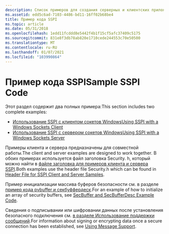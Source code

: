 ```yaml
---
description: Список примеров для создания серверных и клиентских приложений SSPI.
ms.assetid: edd5c6ad-7103-4486-bd11-16ff02b68be4
title: Пример кода SSPI
ms.topic: article
ms.date: 05/31/2018
ms.openlocfilehash: 1edd11fcddd8e5442f4b1f15cf5afc37409c5175
ms.sourcegitcommit: 831e8f3db78ab820e1710cede244553c70e50500
ms.translationtype: MT
ms.contentlocale: ru-RU
ms.lasthandoff: 01/07/2021
ms.locfileid: "103990864"
---
```

# <a name="sample-sspi-code"></a><span data-ttu-id="b1cbc-103">Пример кода SSPI</span><span class="sxs-lookup"><span data-stu-id="b1cbc-103">Sample SSPI Code</span></span>

<span data-ttu-id="b1cbc-104">Этот раздел содержит два полных примера:</span><span class="sxs-lookup"><span data-stu-id="b1cbc-104">This section includes two complete examples:</span></span>

-   [<span data-ttu-id="b1cbc-105">Использование SSPI с клиентом сокетов Windows</span><span class="sxs-lookup"><span data-stu-id="b1cbc-105">Using SSPI with a Windows Sockets Client</span></span>](using-sspi-with-a-windows-sockets-client.md)
-   [<span data-ttu-id="b1cbc-106">Использование SSPI с сервером сокетов Windows</span><span class="sxs-lookup"><span data-stu-id="b1cbc-106">Using SSPI with a Windows Sockets Server</span></span>](using-sspi-with-a-windows-sockets-server.md)

<span data-ttu-id="b1cbc-107">Примеры клиента и сервера предназначены для совместной работы.</span><span class="sxs-lookup"><span data-stu-id="b1cbc-107">The client and server examples are designed to work together.</span></span> <span data-ttu-id="b1cbc-108">В обоих примерах используется файл заголовка Security. h, который можно найти в [файле заголовка для примеров клиента и сервера SSPI](header-file-for-sspi-client-and-server.md).</span><span class="sxs-lookup"><span data-stu-id="b1cbc-108">Both examples use the header file Security.h which can be found in [Header File for SSPI Client and Server Samples](header-file-for-sspi-client-and-server.md).</span></span>

<span data-ttu-id="b1cbc-109">Пример инициализации массива буферов безопасности см. в разделе [пример кода pvbuffer и секбуффердеск](secbuffer-and-secbufferdesc-example-code.md).</span><span class="sxs-lookup"><span data-stu-id="b1cbc-109">For an example of how to initialize an array of security buffers, see [SecBuffer and SecBufferDesc Example Code](secbuffer-and-secbufferdesc-example-code.md).</span></span>

<span data-ttu-id="b1cbc-110">Сведения о подписывании или шифровании данных после установления безопасного подключения см. [в разделе Использование поддержки сообщений](using-message-support.md).</span><span class="sxs-lookup"><span data-stu-id="b1cbc-110">For information about signing or encrypting data once a secure connection has been established, see [Using Message Support](using-message-support.md).</span></span>

 

 



